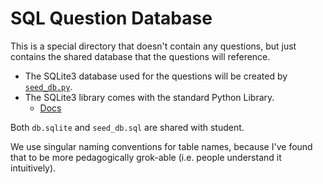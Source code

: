 # SQL Question Database

This is a special directory that doesn't contain any questions, but just contains the shared database that the questions will reference.

- The SQLite3 database used for the questions will be created by [`seed_db.py`](./seed_db.py).
- The SQLite3 library comes with the standard Python Library.
    - [Docs](https://docs.python.org/3/library/sqlite3.html)

Both `db.sqlite` and `seed_db.sql` are shared with student.

We use singular naming conventions for table names, because I've found that to be more pedagogically grok-able (i.e. people understand it intuitively).

